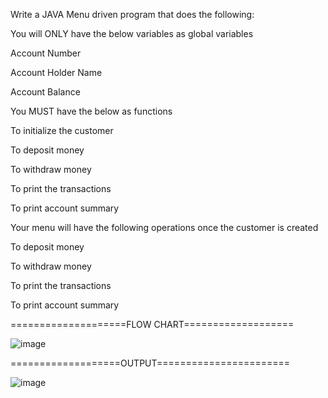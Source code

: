 Write a JAVA Menu driven program that does the following:

You will ONLY have the below variables as global variables

Account Number

Account Holder Name

Account Balance

You MUST have the below as functions

To initialize the customer

To deposit money

To withdraw money

To print the transactions

To print account summary

Your menu will have the following operations once the customer is created

To deposit money

To withdraw money

To print the transactions

To print account summary

====================FLOW CHART===================


![image](https://github.com/ap-707/22122034-MDS273L-JAVA/assets/89178613/2b9863d3-adfd-4ee3-9a1e-1032c9906b7a)

===================OUTPUT=======================

![image](https://github.com/ap-707/22122034-MDS273L-JAVA/assets/89178613/5a869f80-e616-4f20-a9d7-a11a378d64fd)

